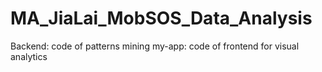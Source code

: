 # MA_JiaLai_MobSOS_Data_Analysis
Backend: code of patterns mining
my-app: code of frontend for visual analytics
